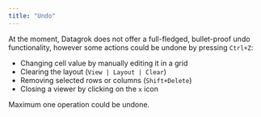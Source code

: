 ```yaml
---
title: "Undo"
---
```


At the moment, Datagrok does not offer a full-fledged, bullet-proof undo
functionality, however some actions could be undone by pressing `Ctrl+Z`:

* Changing cell value by manually editing it in a grid
* Clearing the layout (`View | Layout | Clear`)
* Removing selected rows or columns (`Shift+Delete`)
* Closing a viewer by clicking on the `x` icon

Maximum one operation could be undone.
